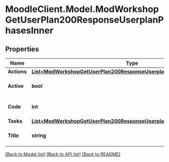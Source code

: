 # MoodleClient.Model.ModWorkshopGetUserPlan200ResponseUserplanPhasesInner

## Properties

Name | Type | Description | Notes
------------ | ------------- | ------------- | -------------
**Actions** | [**List&lt;ModWorkshopGetUserPlan200ResponseUserplanPhasesInnerActionsInner&gt;**](ModWorkshopGetUserPlan200ResponseUserplanPhasesInnerActionsInner.md) |  | [optional] 
**Active** | **bool** | Whether is the active task. | [optional] [default to null]
**Code** | **int** | Phase code. | [optional] [default to null]
**Tasks** | [**List&lt;ModWorkshopGetUserPlan200ResponseUserplanPhasesInnerTasksInner&gt;**](ModWorkshopGetUserPlan200ResponseUserplanPhasesInnerTasksInner.md) |  | [optional] 
**Title** | **string** | Phase title. | [optional] [default to "null"]

[[Back to Model list]](../README.md#documentation-for-models) [[Back to API list]](../README.md#documentation-for-api-endpoints) [[Back to README]](../README.md)

